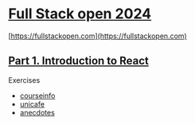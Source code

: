 # [Full Stack open 2024](/)

[https://fullstackopen.com](https://fullstackopen.com)

## [Part 1. Introduction to React](https://fullstackopen.com/en/part1)

Exercises 

- [courseinfo](/part1/courseinfo)
- [unicafe](/part1/unicafe)
- [anecdotes](/part1/anecdotes)
